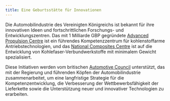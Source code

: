 ```yaml
---
title: Eine Geburtsstätte für Innovationen
---
```


Die Automobilindustrie des Vereinigten Königreichs ist bekannt für ihre innovativen Ideen und fortschrittlichen Forschungs- und Entwicklungszentren. Das mit 1 Milliarde GBP gegründete [Advanced Propulsion Centre](http://www.apcuk.co.uk/) ist ein führendes Kompetenzzentrum für kohlenstoffarme Antriebstechnologien, und das [National Composites Centre](http://nccuk.com/) ist auf die Entwicklung von Kohlefaser-Verbundwerkstoffe mit minimalem Gewicht spezialisiert.

Diese Initiativen werden vom britischen [Automotive Council](http://www.automotivecouncil.co.uk/) unterstützt, das mit der Regierung und führenden Köpfen der Automobilindustrie zusammenarbeitet, um eine langfristige Strategie für die Kompetenzentwicklung, die Verbesserung der Wettbewerbsfähigkeit der Lieferkette sowie die Unterstützung neuer und innovativer Technologien zu erarbeiten.
